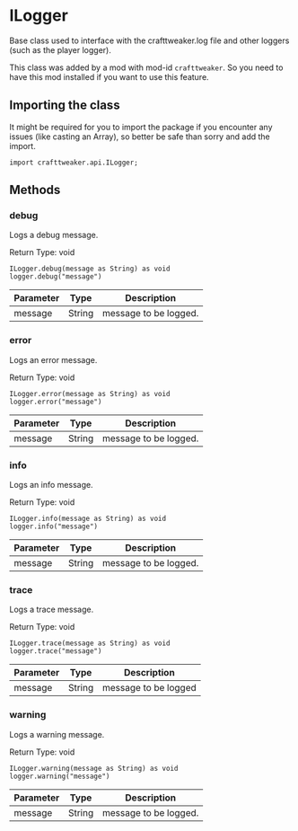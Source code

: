 # ILogger

Base class used to interface with the crafttweaker.log file and other loggers (such as the player logger).

This class was added by a mod with mod-id `crafttweaker`. So you need to have this mod installed if you want to use this feature.

## Importing the class

It might be required for you to import the package if you encounter any issues (like casting an Array), so better be safe than sorry and add the import.
```zenscript
import crafttweaker.api.ILogger;
```


## Methods

### debug

Logs a debug message.

Return Type: void

```zenscript
ILogger.debug(message as String) as void
logger.debug("message")
```
| Parameter | Type | Description |
|-----------|------|-------------|
| message | String | message to be logged. |
### error

Logs an error message.

Return Type: void

```zenscript
ILogger.error(message as String) as void
logger.error("message")
```
| Parameter | Type | Description |
|-----------|------|-------------|
| message | String | message to be logged. |
### info

Logs an info message.

Return Type: void

```zenscript
ILogger.info(message as String) as void
logger.info("message")
```
| Parameter | Type | Description |
|-----------|------|-------------|
| message | String | message to be logged. |
### trace

Logs a trace message.

Return Type: void

```zenscript
ILogger.trace(message as String) as void
logger.trace("message")
```
| Parameter | Type | Description |
|-----------|------|-------------|
| message | String | message to be logged |
### warning

Logs a warning message.

Return Type: void

```zenscript
ILogger.warning(message as String) as void
logger.warning("message")
```
| Parameter | Type | Description |
|-----------|------|-------------|
| message | String | message to be logged. |

